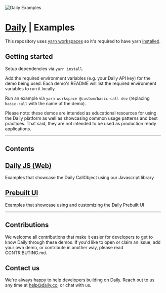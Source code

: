 ![Daily Examples](./logo.png)

# [Daily](https://daily.co) | Examples

This repository uses [yarn workspaces](https://classic.yarnpkg.com/en/docs/workspaces/) so it's required to have yarn [installed](https://classic.yarnpkg.com/en/docs/install).

## Getting started

Setup dependencies via `yarn install`.

Add the required environment variables (e.g. your Daily API key) for the demo being used. Each demo's README will list the required environment variables to run it locally.

Run an example via `yarn workspace @custom/basic-call dev` (replacing `basic-call` with the name of the demo).

Please note: these demos are intended as educational resources for using the Daily platform as well as showcasing common usage patterns and best practices. That said, they are not intended to be used as production ready applications.

---

## Contents

## [Daily JS (Web)](./custom/)

Examples that showcase the Daily CallObject using our Javascript library

## [Prebuilt UI](./prebuilt-ui)

Examples that showcase using and customizing the Daily Prebuilt UI

---

## Contributions

We welcome all contributions that make it easier for developers to get to know Daily through these demos. If you'd like to open or claim an issue, add your own demo, or contribute in another way, please read CONTRIBUTING.md.

## Contact us

We're always happy to help developers building on Daily. Reach out to us any time at help@daily.co, or chat with us.
